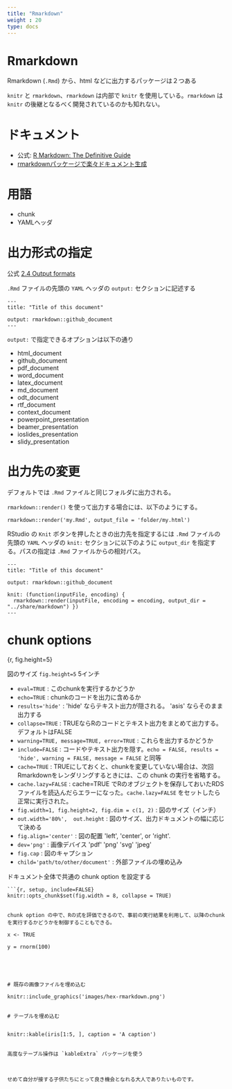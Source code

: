 ```yaml
---
title: "Rmarkdown"
weight : 20
type: docs
---
```



# Rmarkdown

Rmarkdown (`.Rmd`) から、html などに出力するパッケージは２つある

`knitr` と `rmarkdown`、`rmarkdown` は内部で `knitr` を使用している。`rmarkdown` は  `knitr` の後継となるべく開発されているのかも知れない。



# ドキュメント

- 公式: [R Markdown: The Definitive Guide](https://bookdown.org/yihui/rmarkdown/)
- [rmarkdownパッケージで楽々ドキュメント生成](https://kohske.github.io/R/rmarkdown/)



# 用語

- chunk
- YAMLヘッダ


# 出力形式の指定

公式 [2.4 Output formats](https://bookdown.org/yihui/rmarkdown/output-formats.html)

`.Rmd` ファイルの先頭の `YAML` ヘッダの `output:` セクションに記述する

```
---
title: "Title of this document"

output: rmarkdown::github_document
---
```

 `output:` で指定できるオプションは以下の通り

- html_document
- github_document
- pdf_document
- word_document
- latex_document
- md_document
- odt_document
- rtf_document
- context_document
- powerpoint_presentation
- beamer_presentation
- ioslides_presentation
- slidy_presentation






# 出力先の変更

デフォルトでは `.Rmd` ファイルと同じフォルダに出力される。

`rmarkdown::render()` を使って出力する場合には、以下のようにする。

```
rmarkdown::render('my.Rmd', output_file = 'folder/my.html')
```



RStudio の `Knit` ボタンを押したときの出力先を指定するには `.Rmd` ファイルの先頭の `YAML` ヘッダの `knit:` セクションに以下のように `output_dir` を指定する。パスの指定は `.Rmd` ファイルからの相対パス。

```
---
title: "Title of this document"

output: rmarkdown::github_document

knit: (function(inputFile, encoding) {
  rmarkdown::render(inputFile, encoding = encoding, output_dir = "../share/markdown") })
---
```



# chunk options


{r, fig.height=5}

図のサイズ `fig.height=5` 5インチ

- `eval=TRUE` : このchunkを実行するかどうか
- `echo=TRUE` : chunkのコードを出力に含めるか
- `results='hide'` : 'hide' ならテキスト出力が隠される。 'asis' ならそのまま出力する
- `collapse=TRUE` : TRUEならRのコードとテキスト出力をまとめて出力する。デフォルトはFALSE
- `warning=TRUE, message=TRUE, error=TRUE` : これらを出力するかどうか
- `include=FALSE` : コードやテキスト出力を隠す。`echo = FALSE, results = 'hide', warning = FALSE, message = FALSE` と同等
- `cache=TRUE` : TRUEにしておくと、chunkを変更していない場合は、次回Rmarkdownをレンダリングするときには、この chunk の実行を省略する。
- `cache.lazy=FALSE` : cache=TRUE でRのオブジェクトを保存しておいたRDSファイルを読込んだらエラーになった。`cache.lazy=FALSE` をセットしたら正常に実行された。
- `fig.width=1, fig.height=2, fig.dim = c(1, 2)`  : 図のサイズ（インチ）
- `out.width='80%',  out.height` : 図のサイズ、出力ドキュメントの幅に応じて決める
- `fig.align='center'` : 図の配置 'left', 'center', or 'right'.
- `dev='png'` : 画像デバイス 'pdf' 'png' 'svg' 'jpeg'
- `fig.cap` : 図のキャプション
- `child='path/to/other/document'` : 外部ファイルの埋め込み


ドキュメント全体で共通の chunk option を設定する

```
```{r, setup, include=FALSE}
knitr::opts_chunk$set(fig.width = 8, collapse = TRUE)
```
```

chunk option の中で、Rの式を評価できるので、事前の実行結果を利用して、以降のchunkを実行するかどうかを制御することもできる。

```
```{r}
x <- TRUE
```

```{r, eval=x}
y = rnorm(100)
```
```




# 既存の画像ファイルを埋め込む

```
```{r, out.width='25%', fig.align='center', fig.cap='...'}
knitr::include_graphics('images/hex-rmarkdown.png')
```
```

# テーブルを埋め込む


```
```{r}
knitr::kable(iris[1:5, ], caption = 'A caption')
```
```

高度なテーブル操作は `kableExtra` パッケージを使う



せめて自分が接する子供たちにとって良き機会となれる大人でありたいものです。



